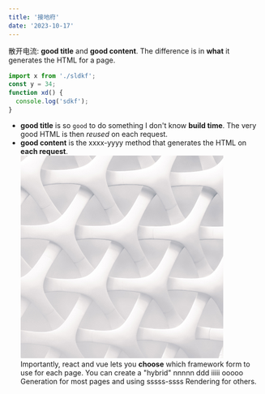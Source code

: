 ```yaml
---
title: '接地府'
date: '2023-10-17'
---
```


散开电流: **good title** and **good content**. The difference is in **what** it generates the HTML for a page.
```javascript
import x from './sldkf';
const y = 34;
function xd() {
  console.log('sdkf');
}
```
- **good title** is so `good` to do something I don't know **build time**. The very good HTML is then _reused_ on each request.
- **good content** is the xxxx-yyyy method that generates the HTML on **each request**.
![这是图片](./profile.jpg)
Importantly, react and vue lets you **choose** which framework form to use for each page. You can create a "hybrid" nnnnn ddd iiiii ooooo Generation for most pages and using sssss-ssss Rendering for others.
